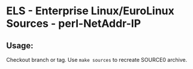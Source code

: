 # ELS - Enterprise Linux/EuroLinux Sources - perl-NetAddr-IP
 
## Usage:
  Checkout branch or tag. Use `make sources` to recreate  SOURCE0 archive.
